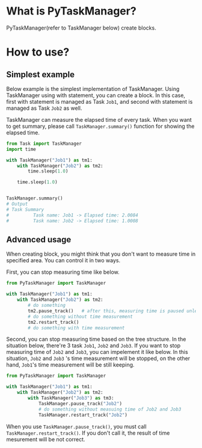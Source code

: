 # What is PyTaskManager?
PyTaskManager(refer to TaskManager below) create blocks.

# How to use?
## Simplest example
Below example is the simplest implementation of TaskManager.
Using TaskManager using with statement, you can create a block.
In this case, first with statement is managed as Task `Job1`, and second with statement is managed as Task `Job2` as well.

TaskManager can measure the elapsed time of every task.
When you want to get summary, please call `TaskManager.summary()` function for showing the elapsed time.
```python
from Task import TaskManager
import time

with TaskManager("Job1") as tm1:
    with TaskManager("Job2") as tm2:
	    time.sleep(1.0)

	time.sleep(1.0)


TaskManager.summary()
# Output
# Task Summary
#         Task name: Job1 -> Elapsed time: 2.0084
#         Task name: Job2 -> Elapsed time: 1.0008
```

## Advanced usage
When creating block, you might think that you don't want to measure time in specified area.
You can control it in two ways.

First, you can stop measuring time like below.

```python
from PyTaskManager import TaskManager

with TaskManager("Job1") as tm1:
	with TaskManager("Job2") as tm2:
		# do something
		tm2.pause_track()	# after this, measuring time is paused unless you call restart_track function
		# do something without time measurement
		tm2.restart_track()
		# do something with time measurement
```


Second, you can stop measuring time based on the tree structure.
In the situation below, there're 3 task `Job1`, `Job2` and `Job3`. If you want to stop measuring time of `Job2` and `Job3`, you can impelement it like below.
In this situation, `Job2` and `Job3` 's time measurement will be stopped, on the other hand, `Job1`'s time measurement will be still keeping.
```python
from PyTaskManager import TaskManager

with TaskManager("Job1") as tm1:
	with TaskManager("Job2") as tm2:
		with TaskManager("Job3") as tm3:
			TaskManager.pause_track("Job2")
			# do something without measuing time of Job2 and Job3
			TaskManager.restart_track("Job2")
```
When you use `TaskManager.pause_track()`, you must call `TaskManager.restart_track()`.
If you don't call it, the result of time mesurement will be not correct.